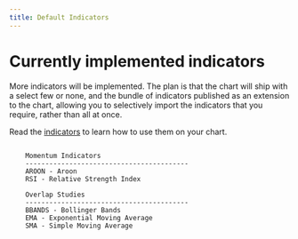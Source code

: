 ```yaml
---
title: Default Indicators
---
```


# Currently implemented indicators

More indicators will be implemented. The plan is that the chart will ship with a select few or none, and the bundle of indicators published as an extension to the chart, allowing you to selectively import the indicators that you require, rather than all at once.

Read the [indicators](../indicators/) to learn how to use them on your chart.

```
 
    Momentum Indicators
    -----------------------------------------
    AROON - Aroon
    RSI - Relative Strength Index
    
    Overlap Studies
    -----------------------------------------
    BBANDS - Bollinger Bands
    EMA - Exponential Moving Average
    SMA - Simple Moving Average

    
```

